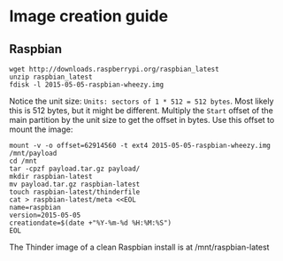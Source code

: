 # Image creation guide

## Raspbian
```
wget http://downloads.raspberrypi.org/raspbian_latest
unzip raspbian_latest
fdisk -l 2015-05-05-raspbian-wheezy.img
```
Notice the unit size: `Units: sectors of 1 * 512 = 512 bytes`. Most likely this is 512 bytes, but it might be different.
Multiply the `Start` offset of the main partition by the unit size to get the offset in bytes. Use this offset to mount the image:
```
mount -v -o offset=62914560 -t ext4 2015-05-05-raspbian-wheezy.img /mnt/payload
cd /mnt
tar -cpzf payload.tar.gz payload/
mkdir raspbian-latest
mv payload.tar.gz raspbian-latest
touch raspbian-latest/thinderfile
cat > raspbian-latest/meta <<EOL
name=raspbian
version=2015-05-05
creationdate=$(date +"%Y-%m-%d %H:%M:%S")
EOL
```
The Thinder image of a clean Raspbian install is at /mnt/raspbian-latest
